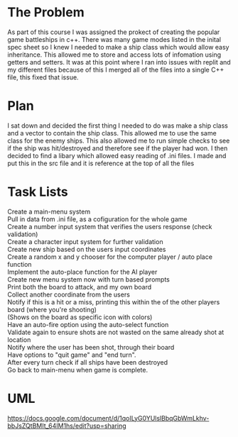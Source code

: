 # The Problem
As part of this course I was assigned the prokect of creating the popular game battleships in c++. There was many game modes listed in the inital spec sheet so I knew I needed to make a ship class which would allow easy inheritance. This allowed me to store and access lots of infomation using getters and setters. It was at this point where I ran into issues with replit and my different files because of this I merged all of the files into a single C++ file, this fixed that issue. 

# Plan
I sat down and decided the first thing I needed to do was make a ship class and a vector to contain the ship class. This allowed me to use the same class for the enemy ships. This also allowed me to run simple checks to see if the ship was hit/destroyed and therefore see if the player had won. I then decided to find a libary which allowed easy reading of .ini files. I made and put this in the src file and it is reference at the top of all the files

#



# Task Lists
Create a main-menu system <br />
Pull in data from .ini file, as a cofiguration for the whole game <br />
Create a number input system that verifies the users response (check validation)<br />
Create a character input system for further validation<br />
Create new ship based on the users input coordinates<br />
Create a random x and y chooser for the computer player / auto place function<br />
Implement the auto-place function for the AI player<br />
Create new menu system now with turn based prompts<br />
Print both the board to attack, and my own board<br />
Collect another coordinate from the users<br />
Notify if this is a hit or a miss, printing this within the of the other players board (where you're shooting) <br />
  (Shows on the board as specific icon with colors)<br />
Have an auto-fire option using the auto-select function<br />
Validate again to ensure shots are not wasted on the same already shot at location<br />
Notify where the user has been shot, through their board<br />
Have options to "quit game" and "end turn".<br />
After every turn check if all ships have been destroyed<br />
Go back to main-menu when game is complete.<br />

# UML
https://docs.google.com/document/d/1qoILyG0YUlslBbqGbWmLkhv-bbJsZQtBMIt_64IM1hs/edit?usp=sharing